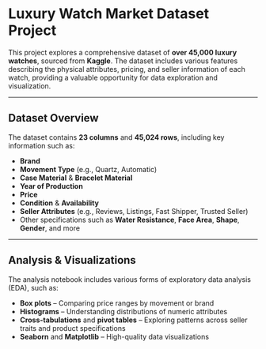 # Luxury Watch Market Dataset Project

This project explores a comprehensive dataset of **over 45,000 luxury watches**, sourced from **Kaggle**. The dataset includes various features describing the physical attributes, pricing, and seller information of each watch, providing a valuable opportunity for data exploration and visualization.

---

## Dataset Overview

The dataset contains **23 columns** and **45,024 rows**, including key information such as:

- **Brand**
- **Movement Type** (e.g., Quartz, Automatic)
- **Case Material** & **Bracelet Material**
- **Year of Production**
- **Price**
- **Condition** & **Availability**
- **Seller Attributes** (e.g., Reviews, Listings, Fast Shipper, Trusted Seller)
- Other specifications such as **Water Resistance**, **Face Area**, **Shape**, **Gender**, and more

---

## Analysis & Visualizations

The analysis notebook includes various forms of exploratory data analysis (EDA), such as:

- **Box plots** – Comparing price ranges by movement or brand  
- **Histograms** – Understanding distributions of numeric attributes  
- **Cross-tabulations** and **pivot tables** – Exploring patterns across seller traits and product specifications  
- **Seaborn** and **Matplotlib** – High-quality data visualizations
